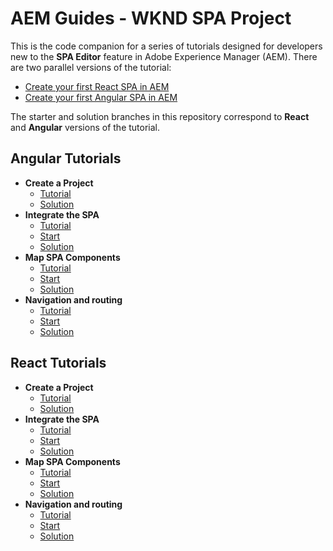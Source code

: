 # AEM Guides - WKND SPA Project

This is the code companion for a series of tutorials designed for developers new to the **SPA Editor** feature in Adobe Experience Manager (AEM). There are two parallel versions of the tutorial:

* [Create your first React SPA in AEM](https://docs.adobe.com/content/help/en/experience-manager-learn/tutorials/develop-spa-react/overview.html)
* [Create your first Angular SPA in AEM](https://docs-stg.corp.adobe.com/content/help/en/experience-manager-learn/tutorials/develop-spa-angular/overview.html)

The starter and solution branches in this repository correspond to **React** and **Angular** versions of the tutorial.

## Angular Tutorials

* **Create a Project**
  * [Tutorial](https://docs.adobe.com/content/help/en/experience-manager-learn/tutorials/develop-spa-angular/create-project.html)
  * [Solution](https://github.com/adobe/aem-guides-wknd-spa/tree/Angular/create-project-solution)
* **Integrate the SPA**
  * [Tutorial](https://docs.adobe.com/content/help/en/experience-manager-learn/tutorials/develop-spa-angular/integrate-spa.html)
  * [Start](https://github.com/adobe/aem-guides-wknd-spa/tree/Angular/integrate-spa-start)
  * [Solution](https://github.com/adobe/aem-guides-wknd-spa/tree/Angular/integrate-spa-solution)
* **Map SPA Components**
  * [Tutorial](https://docs.adobe.com/content/help/en/experience-manager-learn/tutorials/develop-spa-angular/map-components.html)
  * [Start](https://github.com/adobe/aem-guides-wknd-spa/tree/Angular/map-components-start)
  * [Solution](https://github.com/adobe/aem-guides-wknd-spa/tree/Angular/map-components-solution)
* **Navigation and routing**
  * [Tutorial](https://docs.adobe.com/content/help/en/experience-manager-learn/tutorials/develop-spa-angular/navigation-routing.html)
  * [Start](https://github.com/adobe/aem-guides-wknd-spa/tree/Angular/navigation-routing-start)
  * [Solution](https://github.com/adobe/aem-guides-wknd-spa/tree/Angular/navigation-routing-solution)

## React Tutorials

* **Create a Project**
  * [Tutorial](https://docs.adobe.com/content/help/en/experience-manager-learn/tutorials/develop-spa-react/create-project.html)
  * [Solution](https://github.com/adobe/aem-guides-wknd-spa/tree/React/create-project-solution)
* **Integrate the SPA**
  * [Tutorial](https://docs.adobe.com/content/help/en/experience-manager-learn/tutorials/develop-spa-react/integrate-spa.html)
  * [Start](https://github.com/adobe/aem-guides-wknd-spa/tree/React/integrate-spa-start)
  * [Solution](https://github.com/adobe/aem-guides-wknd-spa/tree/React/integrate-spa-solution)
* **Map SPA Components**
  * [Tutorial](https://docs.adobe.com/content/help/en/experience-manager-learn/tutorials/develop-spa-react/map-components.html)
  * [Start](https://github.com/adobe/aem-guides-wknd-spa/tree/React/map-components-start)
  * [Solution](https://github.com/adobe/aem-guides-wknd-spa/tree/React/map-components-solution)
* **Navigation and routing**
  * [Tutorial](https://docs.adobe.com/content/help/en/experience-manager-learn/tutorials/develop-spa-react/navigation-routing.html)
  * [Start](https://github.com/adobe/aem-guides-wknd-spa/tree/React/navigation-routing-start)
  * [Solution](https://github.com/adobe/aem-guides-wknd-spa/tree/React/navigation-routing-solution)